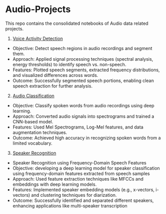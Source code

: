 # Audio-Projects
This repo contains the consolidated notebooks of Audio data related projects.
  1. [Voice Activity Detection](https://github.com/MuafiraThasni/Audio-Projects/blob/main/Voice%20Activity%20Detection.ipynb)
  - Objective: Detect speech regions in audio recordings and segment them.
  - Approach: Applied signal processing techniques (spectral analysis, energy thresholds) to identify speech vs. non-speech.
  - Features: Plotted speech segments, extracted frequency distributions, and visualized differences across words.
  - Outcome: Successfully segmented speech portions, enabling clean speech extraction for further analysis.
2. [Audio Classification](https://github.com/MuafiraThasni/Audio-Projects/blob/main/Audio%20Classification.ipynb)
  - Objective: Classify spoken words from audio recordings using deep learning.
  - Approach: Converted audio signals into spectrograms and trained a CNN-based model.
  - Features: Used Mel Spectrograms, Log-Mel features, and data augmentation techniques.
  - Outcome: Achieved high accuracy in recognizing spoken words from a limited vocabulary.
3. [Speaker Recognition](https://github.com/MuafiraThasni/Audio-Projects/blob/main/Speaker_Recognition.ipynb)
- Speaker Recognition using Frequency-Domain Speech Features
- Objective: developing a deep learning model for speaker classification using frequency-domain features extracted from speech samples
- Approach: Used feature extraction techniques like MFCCs and embeddings with deep learning models.
- Features: Implemented speaker embedding models (e.g., x-vectors, i-vectors) and clustering techniques for diarization.
- Outcome: Successfully identified and separated different speakers, enhancing applications like multi-speaker transcription

